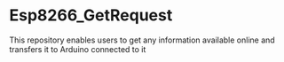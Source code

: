 # Esp8266_GetRequest
This repository enables users to get any information available online and transfers it to Arduino connected to it
